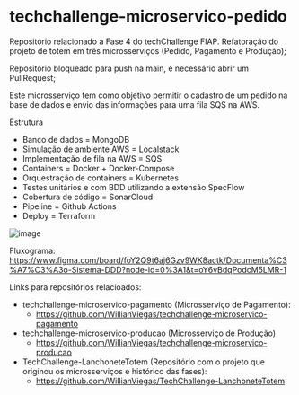 # techchallenge-microservico-pedido

Repositório relacionado a Fase 4 do techChallenge FIAP. Refatoração do projeto de totem em três microsserviços (Pedido, Pagamento e Produção);

Repositório bloqueado para push na main, é necessário abrir um PullRequest;

Este microsserviço tem como objetivo permitir o cadastro de um pedido na base de dados e envio das informações para uma fila SQS na AWS.

Estrutura
 - Banco de dados = MongoDB
 - Simulação de ambiente AWS = Localstack
 - Implementação de fila na AWS = SQS
 - Containers = Docker + Docker-Compose
 - Orquestração de containers = Kubernetes
 - Testes unitários e com BDD utilizando a extensão SpecFlow
 - Cobertura de código = SonarCloud
 - Pipeline = Github Actions
 - Deploy = Terraform


![image](https://github.com/WillianViegas/techchallenge-microservico-pedido/assets/58482678/17ad3351-d081-4504-b18b-8818b1111605)


Fluxograma:
https://www.figma.com/board/foY2Q9t6aj6Gzv9WK8actk/Documenta%C3%A7%C3%A3o-Sistema-DDD?node-id=0%3A1&t=oY6vBdqPodcM5LMR-1

Links para repositórios relacioados: 

- techchallenge-microservico-pagamento (Microsserviço de Pagamento):
  - https://github.com/WillianViegas/techchallenge-microservico-pagamento
- techchallenge-microservico-producao (Microsserviço de Produção)
  - https://github.com/WillianViegas/techchallenge-microservico-producao
- TechChallenge-LanchoneteTotem (Repositório com o projeto que originou os microsserviços e histórico das fases):
  - https://github.com/WillianViegas/TechChallenge-LanchoneteTotem

